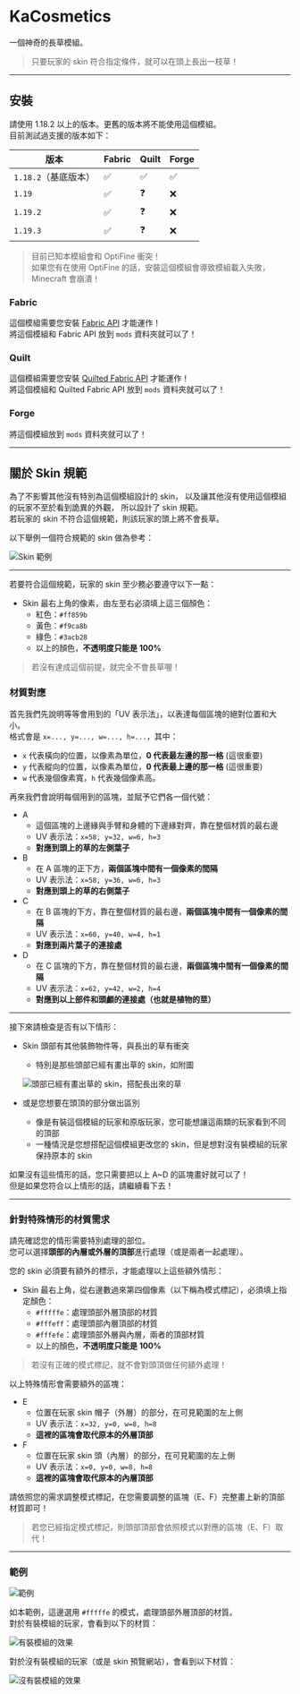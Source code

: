 # KaCosmetics
一個神奇的長草模組。
> 只要玩家的 skin 符合指定條件，就可以在頭上長出一枝草！

---
## 安裝

請使用 1.18.2 以上的版本。更舊的版本將不能使用這個模組。\
目前測試過支援的版本如下：

| 版本             | Fabric | Quilt | Forge |
|----------------|--------|-------|-------|
| `1.18.2`（基底版本） | ✅      | ✅     | ✅     |
| `1.19`         | ✅      | ❓     | ❌     |
| `1.19.2`       | ✅      | ❓     | ❌     |
| `1.19.3`       | ✅      | ❓     | ❌     |

> 目前已知本模組會和 OptiFine 衝突！\
> 如果您有在使用 OptiFine 的話，安裝這個模組會導致模組載入失敗，Minecraft 會崩潰！

### Fabric
這個模組需要您安裝 [Fabric API](https://www.curseforge.com/minecraft/mc-mods/fabric-api) 才能運作！\
將這個模組和 Fabric API 放到 `mods` 資料夾就可以了！

### Quilt
這個模組需要您安裝 [Quilted Fabric API](https://www.curseforge.com/minecraft/mc-mods/qsl) 才能運作！\
將這個模組和 Quilted Fabric API 放到 `mods` 資料夾就可以了！

### Forge
將這個模組放到 `mods` 資料夾就可以了！

---

## 關於 Skin 規範
為了不影響其他沒有特別為這個模組設計的 skin，
以及讓其他沒有使用這個模組的玩家不至於看到詭異的外觀，
所以設計了 skin 規範。\
若玩家的 skin 不符合這個規範，則該玩家的頭上將不會長草。

以下舉例一個符合規範的 skin 做為參考：

![Skin 範例](./docs/skin_sample.png)

---

若要符合這個規範，玩家的 skin 至少務必要遵守以下一點：

* Skin 最右上角的像素，由左至右必須填上這三個顏色：
    - 紅色：`#ff859b`
    - 黃色：`#f9ca8b`
    - 綠色：`#3acb28`
    - 以上的顏色，**不透明度只能是 100%**

> 若沒有達成這個前提，就完全不會長草喔！

### 材質對應
首先我們先說明等等會用到的「UV 表示法」，以表達每個區塊的絕對位置和大小。\
格式會是 `x=..., y=..., w=..., h=...`，其中：
* `x` 代表橫向的位置，以像素為單位，**0 代表最左邊的那一格** (這很重要)
* `y` 代表縱向的位置，以像素為單位，**0 代表最上邊的那一格** (這很重要)
* `w` 代表幾個像素寬，`h` 代表幾個像素高。

再來我們會說明每個用到的區塊，並賦予它們各一個代號：

* A
    - 這個區塊的上邊緣與手臂和身體的下邊緣對齊，靠在整個材質的最右邊
    - UV 表示法：`x=58, y=32, w=6, h=3`
    - **對應到頭上的草的左側葉子**
* B
    - 在 A 區塊的正下方，**兩個區塊中間有一個像素的間隔**
    - UV 表示法：`x=58, y=36, w=6, h=3`
    - **對應到頭上的草的右側葉子**
* C
    - 在 B 區塊的下方，靠在整個材質的最右邊，**兩個區塊中間有一個像素的間隔**
    - UV 表示法：`x=60, y=40, w=4, h=1`
    - **對應到兩片葉子的連接處**
* D
    - 在 C 區塊的下方，靠在整個材質的最右邊，**兩個區塊中間有一個像素的間隔**
    - UV 表示法：`x=62, y=42, w=2, h=4`
    - **對應到以上部件和頭顱的連接處（也就是植物的莖）**
---

接下來請檢查是否有以下情形：
* Skin 頭部有其他裝飾物件等，與長出的草有衝突
    - 特別是那些頭部已經有畫出草的 skin，如附圖
    
    ![頭部已經有畫出草的 skin，搭配長出來的草](./docs/design_conflict.png)
* 或是您想要在頭頂的部分做出區別
    - 像是有裝這個模組的玩家和原版玩家，您可能想讓這兩類的玩家看到不同的頂部
    - 一種情況是您想搭配這個模組更改您的 skin，但是想對沒有裝模組的玩家保持原本的 skin

如果沒有這些情形的話，您只需要把以上 A~D 的區塊畫好就可以了！\
但是如果您符合以上情形的話，請繼續看下去！

---

### 針對特殊情形的材質需求

請先確認您的情形需要特別處理的部位。\
您可以選擇**頭部的內層或外層的頂部**進行處理（或是兩者一起處理）。

您的 skin 必須要有額外的標示，才能處理以上這些額外情形：

* Skin 最右上角，從右邊數過來第四個像素（以下稱為模式標記），必須填上指定顏色：
    - `#fffffe`：處理頭部外層頂部的材質
    - `#fffeff`：處理頭部內層頂部的材質
    - `#fffefe`：處理頭部外層與內層，兩者的頂部材質
    - 以上的顏色，**不透明度只能是 100%**

> 若沒有正確的模式標記，就不會對頭頂做任何額外處理！

以上特殊情形會需要額外的區塊：

* E
    - 位置在玩家 skin 帽子（外層）的部分，在可見範圍的左上側
    - UV 表示法：`x=32, y=0, w=8, h=8`
    - **這裡的區塊會取代原本的外層頂部**
* F
    - 位置在玩家 skin 頭（內層）的部分，在可見範圍的左上側
    - UV 表示法：`x=0, y=0, w=8, h=8`
    - **這裡的區塊會取代原本的內層頂部**

請依照您的需求調整模式標記，在您需要調整的區塊（E、F）完整畫上新的頂部材質即可！
> 若您已經指定模式標記，則頭部頂部會依照模式以對應的區塊（E、F）取代！

---

### 範例
![範例](./docs/mode_sample.png)

如本範例，這邊選用 `#fffffe` 的模式，處理頭部外層頂部的材質。\
對於有裝模組的玩家，會看到以下的材質：

![有裝模組的效果](./docs/mod_preview.png)

對於沒有裝模組的玩家（或是 skin 預覽網站），會看到以下材質：

![沒有裝模組的效果](./docs/vanilla_preview.png)